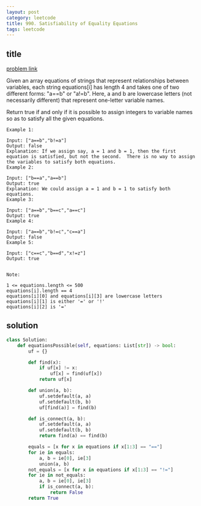 ```yaml
---
layout: post
category: leetcode
title: 990. Satisfiability of Equality Equations
tags: leetcode
---
```


## title
[problem link](https://leetcode.com/problems/satisfiability-of-equality-equations/)

Given an array equations of strings that represent relationships between variables, each string equations[i] has length 4 and takes one of two different forms: "a==b" or "a!=b".  Here, a and b are lowercase letters (not necessarily different) that represent one-letter variable names.

Return true if and only if it is possible to assign integers to variable names so as to satisfy all the given equations.

 

    Example 1:

    Input: ["a==b","b!=a"]
    Output: false
    Explanation: If we assign say, a = 1 and b = 1, then the first equation is satisfied, but not the second.  There is no way to assign the variables to satisfy both equations.
    Example 2:

    Input: ["b==a","a==b"]
    Output: true
    Explanation: We could assign a = 1 and b = 1 to satisfy both equations.
    Example 3:

    Input: ["a==b","b==c","a==c"]
    Output: true
    Example 4:

    Input: ["a==b","b!=c","c==a"]
    Output: false
    Example 5:

    Input: ["c==c","b==d","x!=z"]
    Output: true
    

    Note:

    1 <= equations.length <= 500
    equations[i].length == 4
    equations[i][0] and equations[i][3] are lowercase letters
    equations[i][1] is either '=' or '!'
    equations[i][2] is '='

## solution

```python
class Solution:
    def equationsPossible(self, equations: List[str]) -> bool:
        uf = {}

        def find(x):
            if uf[x] != x:
                uf[x] = find(uf[x])
            return uf[x]

        def union(a, b):
            uf.setdefault(a, a)
            uf.setdefault(b, b)
            uf[find(a)] = find(b)

        def is_connect(a, b):
            uf.setdefault(a, a)
            uf.setdefault(b, b)
            return find(a) == find(b)

        equals = [x for x in equations if x[1:3] == "=="]
        for ie in equals:
            a, b = ie[0], ie[3]
            union(a, b)
        not_equals = [x for x in equations if x[1:3] == "!="]
        for ie in not_equals:
            a, b = ie[0], ie[3]
            if is_connect(a, b):
                return False
        return True
```
